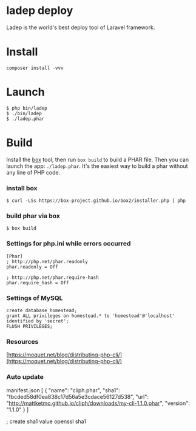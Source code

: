 # ladep deploy

Ladep is the world's best deploy tool of Laravel framework.


# Install

    composer install -vvv


# Launch

	$ php bin/ladep
	$ ./bin/ladep
	$ ./ladep.phar

# Build

Install the [box](https://github.com/box-project/box2) tool, then run `box build` to build
a PHAR file. Then you can launch the app: `./ladep.phar`. It's the easiest way to build a phar without any line of PHP code.

### install box

	$ curl -LSs https://box-project.github.io/box2/installer.php | php


### build phar via box

	$ box build


### Settings for php.ini while errors occurred

```
[Phar]
; http://php.net/phar.readonly
phar.readonly = Off

; http://php.net/phar.require-hash
phar.require_hash = Off

```

### Settings of MySQL

```
create database homestead;
grant ALL privileges on homestead.* to 'homestead'@'localhost' identified by 'secret';
FLUSH PRIVILEGES;
```


### Resources

[https://moquet.net/blog/distributing-php-cli/](https://moquet.net/blog/distributing-php-cli/)



### Auto update

manifest.json
[
    {
        "name": "cliph.phar",
        "sha1": "fbcded58df0ea838c17d56a5e3cdace56127d538",
        "url": "http://mattketmo.github.io/cliph/downloads/my-cli-1.1.0.phar",
        "version": "1.1.0"
    }
]

; create sha1 value
openssl sha1 <file>






